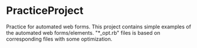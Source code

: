 # PracticeProject
Practice for automated web forms.
This project contains simple examples of the automated web forms/elements.
"*_opt.rb" files is based on corresponding files with some optimization.
